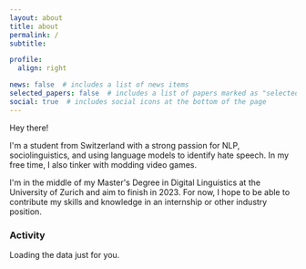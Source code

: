 ```yaml
---
layout: about
title: about
permalink: /
subtitle:

profile:
  align: right

news: false  # includes a list of news items
selected_papers: false  # includes a list of papers marked as "selected={true}"
social: true  # includes social icons at the bottom of the page
---
```


Hey there!

I'm a student from Switzerland with a strong passion for NLP, sociolinguistics, and using language models to identify hate speech. In my free time, I also tinker with modding video games.

I'm in the middle of my Master's Degree in Digital Linguistics at the University of Zurich and aim to finish in 2023. For now, I hope to be able to contribute my skills and knowledge in an internship or other industry position.

### Activity

<!-- Github activity calendar -->
<script src="https://unpkg.com/github-calendar@latest/dist/github-calendar.min.js"></script>

<!-- Prepare a container for your calendar. -->
<div class="calendar">
    Loading the data just for you.
</div>

<script>
    GitHubCalendar(".calendar", "tinyhoot");
</script>

